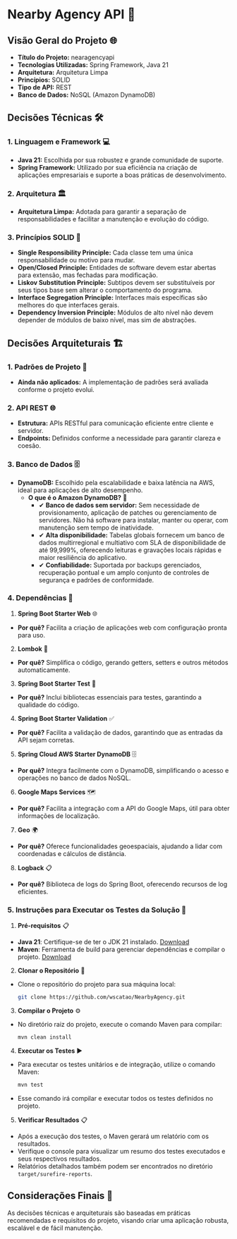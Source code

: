 # Nearby Agency API 🏦

## Visão Geral do Projeto 🌐
- **Título do Projeto:** nearagencyapi
- **Tecnologias Utilizadas:** Spring Framework, Java 21
- **Arquitetura:** Arquitetura Limpa
- **Princípios:** SOLID
- **Tipo de API:** REST
- **Banco de Dados:** NoSQL (Amazon DynamoDB)

## Decisões Técnicas 🛠️

### 1. Linguagem e Framework 💻
- **Java 21:** Escolhida por sua robustez e grande comunidade de suporte.
- **Spring Framework:** Utilizado por sua eficiência na criação de aplicações empresariais e suporte a boas práticas de desenvolvimento.

### 2. Arquitetura 🏛️
- **Arquitetura Limpa:** Adotada para garantir a separação de responsabilidades e facilitar a manutenção e evolução do código.

### 3. Princípios SOLID 📐
- **Single Responsibility Principle:** Cada classe tem uma única responsabilidade ou motivo para mudar.
- **Open/Closed Principle:** Entidades de software devem estar abertas para extensão, mas fechadas para modificação.
- **Liskov Substitution Principle:** Subtipos devem ser substituíveis por seus tipos base sem alterar o comportamento do programa.
- **Interface Segregation Principle:** Interfaces mais específicas são melhores do que interfaces gerais.
- **Dependency Inversion Principle:** Módulos de alto nível não devem depender de módulos de baixo nível, mas sim de abstrações.

## Decisões Arquiteturais 🏗️

### 1. Padrões de Projeto 🧩
- **Ainda não aplicados:** A implementação de padrões será avaliada conforme o projeto evolui.

### 2. API REST 🌐
- **Estrutura:** APIs RESTful para comunicação eficiente entre cliente e servidor.
- **Endpoints:** Definidos conforme a necessidade para garantir clareza e coesão.

### 3. Banco de Dados 🗄️
- **DynamoDB:** Escolhido pela escalabilidade e baixa latência na AWS, ideal para aplicações de alto desempenho.
  - **O que é o Amazon DynamoDB?** 🏦
    - ✔ **Banco de dados sem servidor:** Sem necessidade de provisionamento, aplicação de patches ou gerenciamento de servidores. Não há software para instalar, manter ou operar, com manutenção sem tempo de inatividade.
    - ✔ **Alta disponibilidade:** Tabelas globais fornecem um banco de dados multirregional e multiativo com SLA de disponibilidade de até 99,999%, oferecendo leituras e gravações locais rápidas e maior resiliência do aplicativo.
    - ✔ **Confiabilidade:** Suportada por backups gerenciados, recuperação pontual e um amplo conjunto de controles de segurança e padrões de conformidade.

### 4. Dependências 🚀

1. **Spring Boot Starter Web** 🌐
  - **Por quê?** Facilita a criação de aplicações web com configuração pronta para uso.

2. **Lombok** 📝
  - **Por quê?** Simplifica o código, gerando getters, setters e outros métodos automaticamente.

3. **Spring Boot Starter Test** 🧪
  - **Por quê?** Inclui bibliotecas essenciais para testes, garantindo a qualidade do código.

4. **Spring Boot Starter Validation** ✅
  - **Por quê?** Facilita a validação de dados, garantindo que as entradas da API sejam corretas.

5. **Spring Cloud AWS Starter DynamoDB** 🗄️
  - **Por quê?** Integra facilmente com o DynamoDB, simplificando o acesso e operações no banco de dados NoSQL.

6. **Google Maps Services** 🗺️
  - **Por quê?** Facilita a integração com a API do Google Maps, útil para obter informações de localização.

7. **Geo** 🌍
  - **Por quê?** Oferece funcionalidades geoespaciais, ajudando a lidar com coordenadas e cálculos de distância.

8. **Logback** 📋
  - **Por quê?** Biblioteca de logs do Spring Boot, oferecendo recursos de log eficientes.

### 5. Instruções para Executar os Testes da Solução 🧪

1. **Pré-requisitos** 📋
  - **Java 21**: Certifique-se de ter o JDK 21 instalado. [Download](https://www.oracle.com/java/technologies/javase-jdk21-downloads.html)
  - **Maven**: Ferramenta de build para gerenciar dependências e compilar o projeto. [Download](https://maven.apache.org/download.cgi)

2. **Clonar o Repositório** 📂
  - Clone o repositório do projeto para sua máquina local:
    ```bash
    git clone https://github.com/wscatao/NearbyAgency.git
    ```

3. **Compilar o Projeto** ⚙️
  - No diretório raiz do projeto, execute o comando Maven para compilar:
    ```bash
    mvn clean install
    ```

4. **Executar os Testes** ▶️
  - Para executar os testes unitários e de integração, utilize o comando Maven:
    ```bash
    mvn test
    ```
  - Esse comando irá compilar e executar todos os testes definidos no projeto.

5. **Verificar Resultados** 📋
  - Após a execução dos testes, o Maven gerará um relatório com os resultados.
  - Verifique o console para visualizar um resumo dos testes executados e seus respectivos resultados.
  - Relatórios detalhados também podem ser encontrados no diretório `target/surefire-reports`.

## Considerações Finais 📝
As decisões técnicas e arquiteturais são baseadas em práticas recomendadas e requisitos do projeto, visando criar uma aplicação robusta, escalável e de fácil manutenção.
